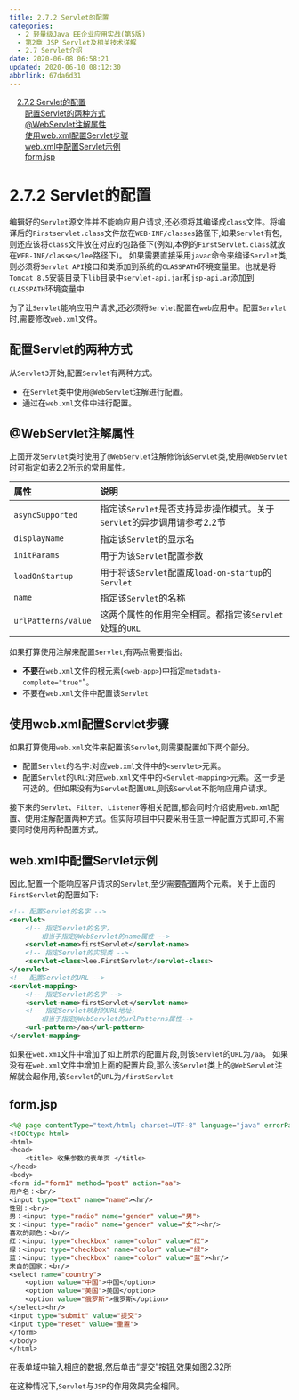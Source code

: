 ```yaml
---
title: 2.7.2 Servlet的配置
categories: 
  - 2 轻量级Java EE企业应用实战(第5版)
  - 第2章 JSP Servlet及相关技术详解
  - 2.7 Servlet介绍
date: 2020-06-08 06:58:21
updated: 2020-06-10 08:12:30
abbrlink: 67da6d31
---
```

<div id='my_toc'><a href="/JavaReadingNotes/67da6d31/#2-7-2-Servlet的配置" class="header_1">2.7.2 Servlet的配置</a>&nbsp;<br><a href="/JavaReadingNotes/67da6d31/#配置Servlet的两种方式" class="header_2">配置Servlet的两种方式</a>&nbsp;<br><a href="/JavaReadingNotes/67da6d31/#-WebServlet注解属性" class="header_2">@WebServlet注解属性</a>&nbsp;<br><a href="/JavaReadingNotes/67da6d31/#使用web-xml配置Servlet步骤" class="header_2">使用web.xml配置Servlet步骤</a>&nbsp;<br><a href="/JavaReadingNotes/67da6d31/#web-xml中配置Servlet示例" class="header_2">web.xml中配置Servlet示例</a>&nbsp;<br><a href="/JavaReadingNotes/67da6d31/#form-jsp" class="header_2">form.jsp</a>&nbsp;<br></div>
<style>.header_1{margin-left: 1em;}.header_2{margin-left: 2em;}.header_3{margin-left: 3em;}.header_4{margin-left: 4em;}.header_5{margin-left: 5em;}.header_6{margin-left: 6em;}</style>
<!--more-->
<script>if (navigator.platform.search('arm')==-1){document.getElementById('my_toc').style.display = 'none';}var e,p = document.getElementsByTagName('p');while (p.length>0) {e = p[0];e.parentElement.removeChild(e);}</script>

<!--end-->
# 2.7.2 Servlet的配置
编辑好的`Servlet`源文件并不能响应用户请求,还必须将其编译成`class`文件。将编译后的`Firstservlet.class`文件放在`WEB-INF/classes`路径下,如果`Servlet`有包,则还应该将`class`文件放在对应的包路径下(例如,本例的`FirstServlet.class`就放在`WEB-INF/classes/lee`路径下)。
如果需要直接采用`javac`命令来编译`Servlet`类,则必须将`Servlet API`接口和类添加到系统的`CLASSPATH`环境变量里。也就是将`Tomcat 8.5`安装目录下`lib`目录中`servlet-api.jar`和`jsp-api.ar`添加到`CLASSPATH`环境变量中.

为了让`Servlet`能响应用户请求,还必须将`Servlet`配置在`web`应用中。配置`Servlet`时,需要修改`web.xml`文件。
## 配置Servlet的两种方式
从`Servlet3`开始,配置`Servlet`有两种方式。
- 在`Servlet`类中使用`@WebServlet`注解进行配置。
- 通过在`web.xml`文件中进行配置。


## @WebServlet注解属性
上面开发`Servlet`类时使用了`@WebServlet`注解修饰该`Servlet`类,使用`@WebServlet`时可指定如表2.2所示的常用属性。

|属性|说明|
|:--|:--|
|`asyncSupported`|指定该`Servlet`是否支持异步操作模式。关于`Servlet`的异步调用请参考2.2节|
|`displayName`|指定该`Servlet`的显示名|
|`initParams`|用于为该`Servlet`配置参数|
|`loadOnStartup`|用于将该`Servlet`配置成`load-on-startup`的`Servlet`|
|`name`|指定该`Servlet`的名称|
|`urlPatterns/value`|这两个属性的作用完全相同。都指定该`Servlet`处理的`URL`|

如果打算使用注解来配置`Servlet`,有两点需要指出。
- **不要**在`web.xml`文件的根元素(`<web-app>`)中指定`metadata-complete="true"`"。
- 不要在`web.xml`文件中配置该`Servlet`

## 使用web.xml配置Servlet步骤
如果打算使用`web.xml`文件来配置该`Servlet`,则需要配置如下两个部分。
- 配置`Servlet`的名字:对应`web.xml`文件中的`<servlet>`元素。
- 配置`Servlet`的`URL`:对应`web.xml`文件中的`<Servlet-mapping>`元素。这一步是可选的。但如果没有为`Servlet`配置`URL`,则该`Servlet`不能响应用户请求。

接下来的`Servlet`、`Filter`、`Listener`等相关配置,都会同时介绍使用`web.xml`配置、使用注解配置两种方式。但实际项目中只要采用任意一种配置方式即可,不需要同时使用两种配置方式。

## web.xml中配置Servlet示例
因此,配置一个能响应客户请求的`Servlet`,至少需要配置两个元素。关于上面的`FirstServlet`的配置如下:
```xml
<!-- 配置Servlet的名字 -->
<servlet>
    <!-- 指定Servlet的名字，
        相当于指定@WebServlet的name属性 -->
    <servlet-name>firstServlet</servlet-name>
    <!-- 指定Servlet的实现类 -->
    <servlet-class>lee.FirstServlet</servlet-class>
</servlet>
<!-- 配置Servlet的URL -->
<servlet-mapping>
    <!-- 指定Servlet的名字 -->
    <servlet-name>firstServlet</servlet-name>
    <!-- 指定Servlet映射的URL地址，
        相当于指定@WebServlet的urlPatterns属性-->
    <url-pattern>/aa</url-pattern>
</servlet-mapping>
```
如果在`web.xm1`文件中增加了如上所示的配置片段,则该`Servlet`的`URL`为`/aa`。
如果没有在`web.xml`文件中增加上面的配置片段,那么该`Servlet`类上的`@WebServlet`注解就会起作用,该`Servlet`的`URL`为`/firstServlet`
## form.jsp
```jsp
<%@ page contentType="text/html; charset=UTF-8" language="java" errorPage="" %>
<!DOCtype html>
<html>
<head>
    <title> 收集参数的表单页 </title>
</head>
<body>
<form id="form1" method="post" action="aa">
用户名：<br/>
<input type="text" name="name"><hr/>
性别：<br/>
男：<input type="radio" name="gender" value="男">
女：<input type="radio" name="gender" value="女"><hr/>
喜欢的颜色：<br/>
红：<input type="checkbox" name="color" value="红">
绿：<input type="checkbox" name="color" value="绿">
蓝：<input type="checkbox" name="color" value="蓝"><hr/>
来自的国家：<br/>
<select name="country">
    <option value="中国">中国</option>
    <option value="美国">美国</option>
    <option value="俄罗斯">俄罗斯</option>
</select><hr/>
<input type="submit" value="提交">
<input type="reset" value="重置">
</form>
</body>
</html>
```
在表单域中输入相应的数据,然后单击“提交”按钮,效果如图2.32所

在这种情况下,`Servlet`与`JSP`的作用效果完全相同。
